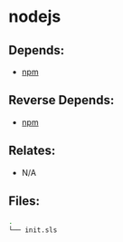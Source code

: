 # nodejs

## Depends:

  -  [npm](/salt/npm)

## Reverse Depends:

  -  [npm](/salt/npm)

## Relates:

  -  N/A

## Files:

```bash
.
└── init.sls
```
